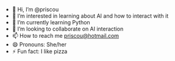 - 👋 Hi, I’m @priscou
- 👀 I’m interested in learning about AI and how to interact with it
- 🌱 I’m currently learning Python
- 💞️ I’m looking to collaborate on AI interaction
- 📫 How to reach me priscou@hotmail.com
- 😄 Pronouns: She/her
- ⚡ Fun fact: I like pizza

<!---
priscou/priscou is a ✨ special ✨ repository because its `README.md` (this file) appears on your GitHub profile.
You can click the Preview link to take a look at your changes.
--->
